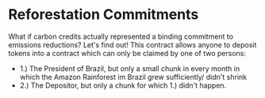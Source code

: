 # Reforestation Commitments

What if carbon credits actually represented a binding commitment to emissions reductions?
Let's find out! This contract allows anyone to deposit tokens into a contract which can only be claimed by one of two persons:
- 1.) The President of Brazil, but only a small chunk in every month in which the Amazon Rainforest im Brazil grew sufficiently/ didn't shrink
- 2.) The Depositor, but only a chunk for which 1.) didn't happen.
